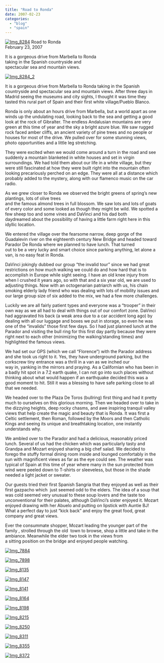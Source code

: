 ```yaml
---
title: "Road to Ronda"
date: 2007-02-23
categories: 
  - "blog"
  - "spain"
---
```


 [![Img_8284](https://pub-ac94b3f306b24c0dba4238943c97f2e1.r2.dev/2008/04/17/img_8284.png "Img_8284")](https://pub-ac94b3f306b24c0dba4238943c97f2e1.r2.dev/photos/uncategorized/2008/04/17/img_8284.png) Road to Ronda  
February 23, 2007

It is a gorgeous drive from Marbella to Ronda  
taking in the Spanish countryside and  
spectacular sea and mountain views.

<!--more-->

[![Img_8284_2](https://pub-ac94b3f306b24c0dba4238943c97f2e1.r2.dev/2008/04/17/img_8284_2.png "Img_8284_2")](https://pub-ac94b3f306b24c0dba4238943c97f2e1.r2.dev/photos/uncategorized/2008/04/17/img_8284_2.png)

It is a gorgeous drive from Marbella to Ronda taking in the Spanish countryside and spectacular sea and mountain views. After three days in Madrid seeing the museums and city sights, I thought it was time they tasted this rural part of Spain and their first white village/Pueblo Blanco.

Ronda is only about an hours drive from Marbella, but a world apart as one winds up the undulating road, looking back to the sea and getting a good look at the rock of Gibralter. The endless Andalusian mountains are very green at this time of year and the sky a bright azure blue. We saw rugged rock faced amber cliffs, an ancient variety of pine trees and no people or houses for most of the drive. We pulled over for some stunning views, photo opportunities and a little leg stretching.

They were excited when we would come around a turn in the road and see suddenly a mountain blanketed in white houses and set in virgin surroundings. We had told them about our life in a white village, but they were still fascinated at how they were built right into the mountain often looking precariously perched on an edge. They were all at a distance which probably added to the mystery, along with our flamenco music on the car radio.

As we grew closer to Ronda we observed the bright greens of spring’s new plantings, lots of olive trees  
and the famous almond trees in full blossom. We saw lots and lots of goats of every color and some looked as though they might be wild. We spotted a few sheep too and some vines and DaVinci and his dad both  
daydreamed about the possibility of having a little farm right here in this idyllic location.

We entered the village over the fearsome narrow, deep gorge of the Guadalevin river on the eighteenth century New Bridge and headed toward Parador De Ronda where we planned to have lunch. That turned  
out to be a very lucky and smart choice since parking anything, let alone a van, is no easy feat in Ronda.

DaVinci jokingly dubbed our group “the invalid tour” since we had great restrictions on how much walking we could do and how hard that is to accomplish in Europe while sight seeing. I have an old knee injury from when I crushed it years ago, so with that and a six year old, we are used to adjusting things. Now with an octogenarian patriarch with us, his chain smoking elderly lady friend who was dealing with lots of mobility issues and our large group size of six added to the mix, we had a few more challenges.

Luckily we are all fairly patient types and everyone was a “trooper” in their own way as we all had to deal with things out of our comfort zone. DaVinci had aggravated his back (a weak area due to a car accident long ago) by dealing with all our luggage and boxes we put in storage, so even he was one of the “invalids” those first few days. So I had just planned lunch at the Parador and visiting the bull ring for this first day partly because they were right next to each other (minimizing the walking/standing times) and highlighted the famous views.

We had set our GPS (which we call “Florence”) with the Parador address and she took us right to it. Yes, they have underground parking, but the corkscrew tiny entrance was a thrill in a van as we inched our  
way in, yanking in the mirrors and praying. As a Californian who has been in a badly hit spot in a 7.2 earth quake, I can not go into such places without thinking about what would happen if an earthquake decided this was a good moment to hit. Still it was a blessing to have safe parking close to all that we needed.

We headed over to the Plaza De Toros (bullring) first thing and had it pretty much to ourselves on this glorious morning. Then we headed over to take in the dizzying heights, deep rocky chasms, and awe inspiring tranquil valley views that help create the magic and beauty that is Ronda. It was first a Celtic settlement, then Roman, followed by the Moors and then Catholic Kings and seeing its unique and breathtaking location, one instantly understands why.

We ambled over to the Parador and had a delicious, reasonably priced lunch. Several of us had the chicken which was particularly tasty and Grandpa and Mozart enjoyed sharing a big chef salad. We decided to forego the stuffy formal dining room inside and lounged comfortably in the sun with magnificent views as far as the eye could see. The weather was typical of Spain at this time of year where many in the sun protected from wind were peeled down to T-shirts or sleeveless, but those in the shade needed a light jacket or sweater.

Our guests tried their first Spanish Sangria that they enjoyed as well as their first gazpacho which  just seemed odd to the elders. The idea of a soup that was cold seemed very unusual to these soup lovers and the taste too unconventional for their palates, although DaVinci’s sister enjoyed it. Mozart enjoyed drawing with her Abuelo and putting on lipstick with Auntie BJ! What a perfect day to just “kick back” and enjoy the great food, great company and great views.

Ever the consummate shopper, Mozart leading the younger part of the family , strolled through the old  town to browse, shop a little and take in the ambiance. Meanwhile the elder two took in the views from  
a sitting position on the bridge and enjoyed people watching.

[![Img_7884](https://pub-ac94b3f306b24c0dba4238943c97f2e1.r2.dev/2008/04/17/img_7884.png "Img_7884")](https://pub-ac94b3f306b24c0dba4238943c97f2e1.r2.dev/photos/uncategorized/2008/04/17/img_7884.png)

[![Img_7898](https://pub-ac94b3f306b24c0dba4238943c97f2e1.r2.dev/2008/04/17/img_7898.png "Img_7898")](https://pub-ac94b3f306b24c0dba4238943c97f2e1.r2.dev/photos/uncategorized/2008/04/17/img_7898.png)

[![Img_8135](https://pub-ac94b3f306b24c0dba4238943c97f2e1.r2.dev/2008/04/17/img_8135.png "Img_8135")](https://pub-ac94b3f306b24c0dba4238943c97f2e1.r2.dev/photos/uncategorized/2008/04/17/img_8135.png)

[![Img_8147](https://pub-ac94b3f306b24c0dba4238943c97f2e1.r2.dev/2008/04/17/img_8147.png "Img_8147")](https://pub-ac94b3f306b24c0dba4238943c97f2e1.r2.dev/photos/uncategorized/2008/04/17/img_8147.png)

[![Img_8141](https://pub-ac94b3f306b24c0dba4238943c97f2e1.r2.dev/2008/04/17/img_8141.png "Img_8141")](https://pub-ac94b3f306b24c0dba4238943c97f2e1.r2.dev/photos/uncategorized/2008/04/17/img_8141.png)

[![Img_8164](https://pub-ac94b3f306b24c0dba4238943c97f2e1.r2.dev/2008/04/17/img_8164.png "Img_8164")](https://pub-ac94b3f306b24c0dba4238943c97f2e1.r2.dev/photos/uncategorized/2008/04/17/img_8164.png)

[![Img_8198](https://pub-ac94b3f306b24c0dba4238943c97f2e1.r2.dev/2008/04/17/img_8198.png "Img_8198")](https://pub-ac94b3f306b24c0dba4238943c97f2e1.r2.dev/photos/uncategorized/2008/04/17/img_8198.png)

[![Img_8215](https://pub-ac94b3f306b24c0dba4238943c97f2e1.r2.dev/2008/04/17/img_8215.png "Img_8215")](https://pub-ac94b3f306b24c0dba4238943c97f2e1.r2.dev/photos/uncategorized/2008/04/17/img_8215.png)

[![Img_8250](https://pub-ac94b3f306b24c0dba4238943c97f2e1.r2.dev/2008/04/17/img_8250.png "Img_8250")](https://pub-ac94b3f306b24c0dba4238943c97f2e1.r2.dev/photos/uncategorized/2008/04/17/img_8250.png)

[![Img_8311](https://pub-ac94b3f306b24c0dba4238943c97f2e1.r2.dev/2008/04/17/img_8311.png "Img_8311")](https://pub-ac94b3f306b24c0dba4238943c97f2e1.r2.dev/photos/uncategorized/2008/04/17/img_8311.png)

[![Img_8355](https://pub-ac94b3f306b24c0dba4238943c97f2e1.r2.dev/2008/04/17/img_8355.png "Img_8355")](https://pub-ac94b3f306b24c0dba4238943c97f2e1.r2.dev/photos/uncategorized/2008/04/17/img_8355.png)

[![Img_8372](https://pub-ac94b3f306b24c0dba4238943c97f2e1.r2.dev/2008/04/17/img_8372.png "Img_8372")](https://pub-ac94b3f306b24c0dba4238943c97f2e1.r2.dev/photos/uncategorized/2008/04/17/img_8372.png)
